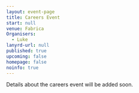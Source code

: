 ```yaml
---
layout: event-page
title: Careers Event
start: null
venue: Fabrica
Organisers: 
  - Luke
lanyrd-url: null
published: true
upcoming: false
homepage: false
noinfo: true
---
```


Details about the careers event will be added soon.